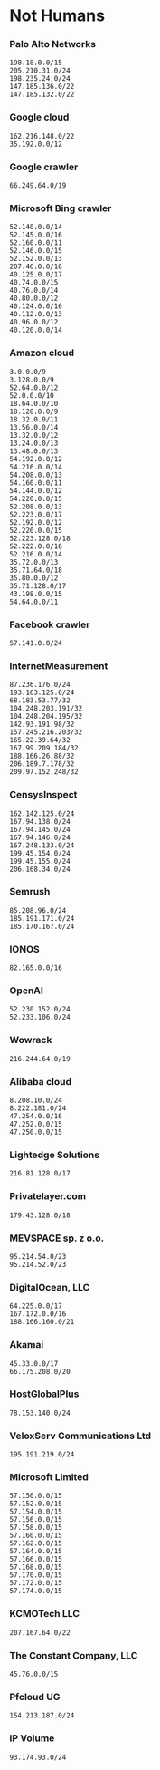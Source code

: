 # Not Humans

### Palo Alto Networks
```shell
198.18.0.0/15
205.210.31.0/24
198.235.24.0/24
147.185.136.0/22
147.185.132.0/22
```

### Google cloud
```shell
162.216.148.0/22
35.192.0.0/12
```

### Google crawler
```shell
66.249.64.0/19
```

### Microsoft Bing crawler
```shell
52.148.0.0/14
52.145.0.0/16
52.160.0.0/11
52.146.0.0/15
52.152.0.0/13
207.46.0.0/16
40.125.0.0/17
40.74.0.0/15
40.76.0.0/14
40.80.0.0/12
40.124.0.0/16
40.112.0.0/13
40.96.0.0/12
40.120.0.0/14
```

### Amazon cloud
```shell
3.0.0.0/9
3.128.0.0/9
52.64.0.0/12
52.0.0.0/10
18.64.0.0/10
18.128.0.0/9
18.32.0.0/11
13.56.0.0/14
13.32.0.0/12
13.24.0.0/13
13.48.0.0/13
54.192.0.0/12
54.216.0.0/14
54.208.0.0/13
54.160.0.0/11
54.144.0.0/12
54.220.0.0/15
52.208.0.0/13
52.223.0.0/17
52.192.0.0/12
52.220.0.0/15
52.223.128.0/18
52.222.0.0/16
52.216.0.0/14
35.72.0.0/13
35.71.64.0/18
35.80.0.0/12
35.71.128.0/17
43.198.0.0/15
54.64.0.0/11
```

### Facebook crawler
```shell
57.141.0.0/24
```

### InternetMeasurement
```shell
87.236.176.0/24
193.163.125.0/24
68.183.53.77/32
104.248.203.191/32
104.248.204.195/32
142.93.191.98/32
157.245.216.203/32
165.22.39.64/32
167.99.209.184/32
188.166.26.88/32
206.189.7.178/32
209.97.152.248/32
```

### CensysInspect
```shell
162.142.125.0/24
167.94.138.0/24
167.94.145.0/24
167.94.146.0/24
167.248.133.0/24
199.45.154.0/24
199.45.155.0/24
206.168.34.0/24
```

### Semrush
```shell
85.208.96.0/24
185.191.171.0/24
185.170.167.0/24
```

### IONOS
```shell
82.165.0.0/16
```

### OpenAI
```shell
52.230.152.0/24
52.233.106.0/24
```

### Wowrack
```shell
216.244.64.0/19
```

### Alibaba cloud
```shell
8.208.10.0/24
8.222.181.0/24
47.254.0.0/16
47.252.0.0/15
47.250.0.0/15
```

### Lightedge Solutions
```shell
216.81.128.0/17
```

### Privatelayer.com
```shell
179.43.128.0/18
```

### MEVSPACE sp. z o.o.
```shell
95.214.54.0/23
95.214.52.0/23
```

### DigitalOcean, LLC
```shell
64.225.0.0/17
167.172.0.0/16
188.166.160.0/21
```

### Akamai
```shell
45.33.0.0/17
66.175.208.0/20
```

### HostGlobalPlus
```shell
78.153.140.0/24
```

### VeloxServ Communications Ltd
```shell
195.191.219.0/24
```

### Microsoft Limited 
```shell
57.150.0.0/15
57.152.0.0/15
57.154.0.0/15
57.156.0.0/15
57.158.0.0/15
57.160.0.0/15
57.162.0.0/15
57.164.0.0/15
57.166.0.0/15
57.168.0.0/15
57.170.0.0/15
57.172.0.0/15
57.174.0.0/15
```

### KCMOTech LLC
```shell
207.167.64.0/22
```

### The Constant Company, LLC
```shell
45.76.0.0/15
```

### Pfcloud UG
```shell
154.213.187.0/24
```

### IP Volume
```shell
93.174.93.0/24
```
